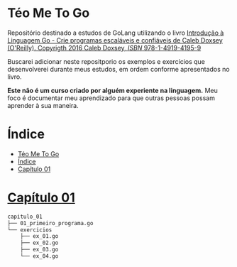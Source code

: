 # Téo Me To Go

Repositório destinado a estudos de GoLang utilizando o livro [Introdução à Linguagem Go - Crie programas escaláveis e confiáveis de Caleb Doxsey (O'Reilly). Copyrigth 2016 Caleb Doxsey, _ISBN_ 978-1-4919-4195-9](https://amzn.to/3QtuU0R)

Buscarei adicionar neste repositporio os exemplos e exercícios que desenvolverei durante meus estudos, em ordem conforme apresentados no livro.

**Este não é um curso criado por alguém experiente na linguagem.** Meu foco é documentar meu aprendizado para que outras pessoas possam aprender à sua maneira.

# Índice

- [Téo Me To Go](#téo-me-to-go)
- [Índice](#índice)
- [Capítulo 01](#capítulo-01)

# [Capítulo 01](capitulo_01/)

```bash
capitulo_01
├── 01_primeiro_programa.go
└── exercicios
    ├── ex_01.go
    ├── ex_02.go
    ├── ex_03.go
    └── ex_04.go
```